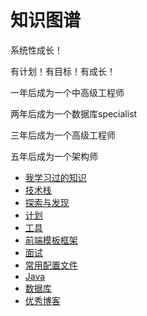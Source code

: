 # 知识图谱

系统性成长！

有计划！有目标！有成长！

一年后成为一个中高级工程师

两年后成为一个数据库specialist

三年后成为一个高级工程师

五年后成为一个架构师

* [我学习过的知识](STUDY.md)
* [技术栈](ARCHITECTURE.md)
* [探索与发现](EXPLORE.md)
* [计划](PLAN.md)
* [工具](TOOL.md)
* [前端模板框架](ADMIN.md)
* [面试](INTERVIEW.md)
* [常用配置文件](./normal/README.md)
* [Java](./JAVA.md)
* [数据库](./SQL.md)
* [优秀博客](./AWESOMEBLOG.md)
